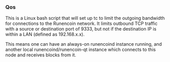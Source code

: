 ### Qos ###

This is a Linux bash script that will set up tc to limit the outgoing bandwidth for connections to the Runencoin network. It limits outbound TCP traffic with a source or destination port of 9333, but not if the destination IP is within a LAN (defined as 192.168.x.x).

This means one can have an always-on runencoind instance running, and another local runencoind/runencoin-qt instance which connects to this node and receives blocks from it.
